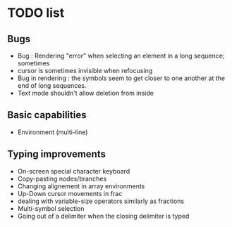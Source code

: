 # TODO list

## Bugs
- Bug : Rendering "error" when selecting an element in a long sequence; sometimes
- cursor is sometimes invisible when refocusing
- Bug in rendering : the symbols seem to get closer to one another at the end of long sequences.
- Text mode shouldn't allow deletion from inside

## Basic capabilities
- Environment (multi-line)

## Typing improvements
- On-screen special character keyboard
- Copy-pasting nodes/branches
- Changing alignement in array environments
- Up-Down cursor movements in frac
- dealing with variable-size operators similarly as fractions
- Multi-symbol selection
- Going out of a delimiter when the closing delimiter is typed